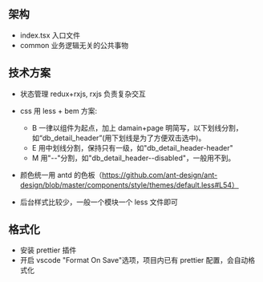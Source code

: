 ## 架构

- index.tsx 入口文件
- common 业务逻辑无关的公共事物

## 技术方案

- 状态管理 redux+rxjs, rxjs 负责复杂交互
- css 用 less + bem 方案:

  - B 一律以组件为起点，加上 damain+page 明简写，以下划线分割，如“db_detail_header”(用下划线是为了方便双击选中)。
  - E 用中划线分割，保持只有一级，如"db_detail_header-header"
  - M 用"--"分割，如"db_detail_header--disabled"，一般用不到。

- 颜色统一用 antd 的色板（https://github.com/ant-design/ant-design/blob/master/components/style/themes/default.less#L54）

- 后台样式比较少，一般一个模块一个 less 文件即可

## 格式化

- 安装 prettier 插件
- 开启 vscode "Format On Save"选项，项目内已有 prettier 配置，会自动格式化
